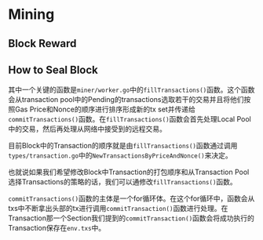 # Mining

## Block Reward

## How to Seal Block

其中一个关键的函数是`miner/worker.go`中的`fillTransactions()`函数。这个函数会从transaction pool中的Pending的transactions选取若干的交易并且将他们按照Gas Price和Nonce的顺序进行排序形成新的tx set并传递给`commitTransactions()`函数。在`fillTransactions()`函数会首先处理Local Pool中的交易，然后再处理从网络中接受到的远程交易。

目前Block中的Transaction的顺序就是由`fillTransactions()`函数通过调用`types/transaction.go`中的`NewTransactionsByPriceAndNonce()`来决定。

也就说如果我们希望修改Block中Transaction的打包顺序和从Transaction Pool选择Transactions的策略的话，我们可以通修改`fillTransactions()`函数。

`commitTransactions()`函数的主体是一个for循环体。在这个for循环中，函数会从txs中不断拿出头部的tx进行调用`commitTransaction()`函数进行处理。在Transaction那一个Section我们提到的`commitTransaction()`函数会将成功执行的Transaction保存在`env.txs`中。


